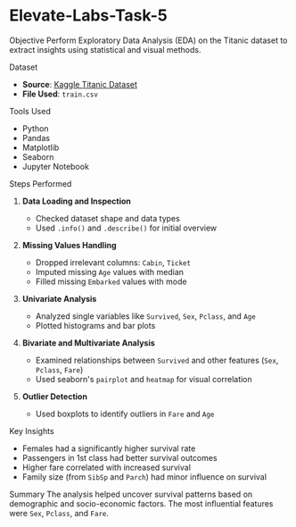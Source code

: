 # Elevate-Labs-Task-5

Objective
Perform Exploratory Data Analysis (EDA) on the Titanic dataset to extract insights using statistical and visual methods.

Dataset
- **Source**: [Kaggle Titanic Dataset](https://www.kaggle.com/c/titanic/data)
- **File Used**: `train.csv`

Tools Used
- Python
- Pandas
- Matplotlib
- Seaborn
- Jupyter Notebook

Steps Performed

1. **Data Loading and Inspection**
   - Checked dataset shape and data types
   - Used `.info()` and `.describe()` for initial overview

2. **Missing Values Handling**
   - Dropped irrelevant columns: `Cabin`, `Ticket`
   - Imputed missing `Age` values with median
   - Filled missing `Embarked` values with mode

3. **Univariate Analysis**
   - Analyzed single variables like `Survived`, `Sex`, `Pclass`, and `Age`
   - Plotted histograms and bar plots

4. **Bivariate and Multivariate Analysis**
   - Examined relationships between `Survived` and other features (`Sex`, `Pclass`, `Fare`)
   - Used seaborn's `pairplot` and `heatmap` for visual correlation

5. **Outlier Detection**
   - Used boxplots to identify outliers in `Fare` and `Age`

Key Insights
- Females had a significantly higher survival rate
- Passengers in 1st class had better survival outcomes
- Higher fare correlated with increased survival
- Family size (from `SibSp` and `Parch`) had minor influence on survival

Summary
The analysis helped uncover survival patterns based on demographic and socio-economic factors. The most influential features were `Sex`, `Pclass`, and `Fare`.

